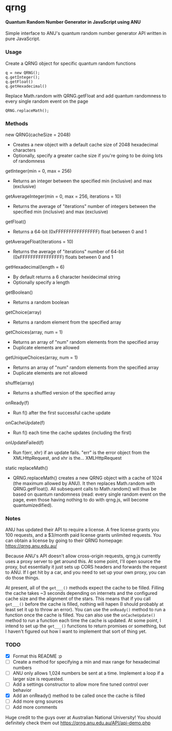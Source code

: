 # qrng
#### Quantum Random Number Generator in JavaScript using ANU

Simple interface to ANU's quantum random number generator API written in pure JavaScript.

### Usage

Create a QRNG object for specific quantum random functions
```
q = new QRNG();
q.getInteger();
q.getFloat()
q.getHexadecimal()
```

Replace Math.random with QRNG.getFloat and add quantum randomness to every single random event on the page
```
QRNG.replaceMath();
```

### Methods

new QRNG(cacheSize = 2048)
* Creates a new object with a default cache size of 2048 hexadecimal characters
* Optionally, specify a greater cache size if you're going to be doing lots of
  randomness

getInteger(min = 0, max = 256)
* Returns an integer between the specified min (inclusive) and max (exclusive)

getAverageInteger(min = 0, max = 256, iterations = 10)
* Returns the average of "iterations" number of integers between the specified
  min (inclusive) and max (exclusive)

getFloat()
* Returns a 64-bit (0xFFFFFFFFFFFFFFFF) float between 0 and 1

getAverageFloat(iterations = 10)
* Returns the average of "iterations" number of 64-bit (0xFFFFFFFFFFFFFFFF)
  floats between 0 and 1

getHexadecimal(length = 6)
* By default returns a 6 character hexidecimal string
* Optionally specify a length

getBoolean()
* Returns a random boolean

getChoice(array)
* Returns a random element from the specified array

getChoices(array, num = 1)
* Returns an array of "num" random elements from the specified array
* Duplicate elements are allowed

getUniqueChoices(array, num = 1)
* Returns an array of "num" random elements from the specified array
* Duplicate elements are not allowed

shuffle(array)
* Returns a shuffled version of the specified array

onReady(f)
* Run f() after the first successful cache update

onCacheUpdate(f)
* Run f() each time the cache updates (including the first)

onUpdateFailed(f)
* Run f(err, xhr) if an update fails. "err" is the error object from the
  XMLHttpRequest, and xhr is the... XMLHttpRequest

static replaceMath()
* QRNG.replaceMath() creates a new QRNG object with a cache of 1024 (the maximum
  allowed by ANU). It then replaces Math.random with QRNG.getFloat(). All
  subsequent calls to Math.random() will thus be based on quantum randomness
  (read: every single random event on the page, even those having nothing to do
  with qrng.js, will become quantumizedified).

### Notes

ANU has updated their API to require a license. A free license grants you 100
requests, and a $3/month paid license grants unlimited requests. You can obtain
a license by going to their QRNG homepage: https://qrng.anu.edu.au/

Because ANU's API doesn't allow cross-origin requests, qrng.js currently uses a
proxy server to get around this. At some point, I'll open source the proxy, but
essentially it just sets up CORS headers and forwards the request to ANU. If I
get hit by a car, and you need to set up your own proxy, you can do those
things.

At present, all of the `get___()` methods expect the cache to be filled. Filling
the cache takes ~3 seconds depending on internets and the configured cache size
and the alignment of the stars. This means that if you call `get___()` before
the cache is filled, nothing will hapen (I should probably at least set it up
to throw an error). You can use the `onReady()` method to run a function once
the cache is filled. You can also use the `onCacheUpdate()` method to run a
function each time the cache is updated. At some point, I intend to set up the
`get___()` functions to return promises or something, but I haven't figured out
how I want to implement that sort of thing yet.

### TODO

- [x] Format this README :p
- [ ] Create a method for specifying a min and max range for hexadecimal numbers
- [ ] ANU only allows 1,024 numbers be sent at a time. Implement a loop if a
      larger size is requested.
- [ ] Add a settings constructor to allow more fine tuned control over behavior
- [x] Add an onReady() method to be called once the cache is filled
- [ ] Add more qrng sources
- [ ] Add more comments

Huge credit to the guys over at Australian National University! You should
definitely check them out
https://qrng.anu.edu.au/API/api-demo.php
